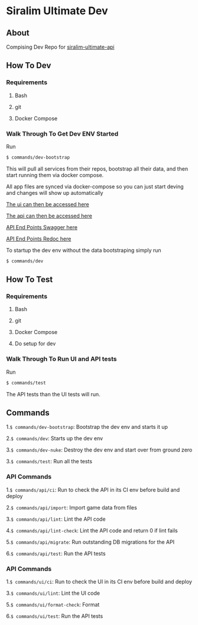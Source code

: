 # Siralim Ultimate Dev

## About

Compising Dev Repo for [siralim-ultimate-api](https://github.com/rovermicrover/siralim-ultimate-api)

## How To Dev

### Requirements

1. Bash

2. git

3. Docker Compose

### Walk Through To Get Dev ENV Started

Run

```bash
$ commands/dev-bootstrap
```

This will pull all services from their repos, bootstrap all their data, and then start running them via docker compose.

All app files are synced via docker-compose so you can just start deving and changes will show up automatically

[The ui can then be accessed here](http://localhost/)

[The api can then be accessed here](http://localhost/api/)

[API End Points Swagger here](http://localhost/api/docs)

[API End Points Redoc here](http://localhost/api/redoc)

To startup the dev env without the data bootstraping simply run

```bash
$ commands/dev
```

## How To Test

### Requirements

1. Bash

2. git

3. Docker Compose

4. Do setup for dev

### Walk Through To Run UI and API tests

Run

```bash
$ commands/test
```

The API tests than the UI tests will run.

## Commands

1.```$ commands/dev-bootstrap```: Bootstrap the dev env and starts it up

2.```$ commands/dev```: Starts up the dev env

3.```$ commands/dev-nuke```: Destroy the dev env and start over from ground zero

3.```$ commands/test```: Run all the tests

### API Commands

1.```$ commands/api/ci```: Run to check the API in its CI env before build and deploy

2.```$ commands/api/import```: Import game data from files

3.```$ commands/api/lint```: Lint the API code

4.```$ commands/api/lint-check```: Lint the API code and return 0 if lint fails

5.```$ commands/api/migrate```: Run outstanding DB migrations for the API

6.```$ commands/api/test```: Run the API tests

### API Commands

1.```$ commands/ui/ci```: Run to check the UI in its CI env before build and deploy

3.```$ commands/ui/lint```: Lint the UI code

5.```$ commands/ui/format-check```: Format 

6.```$ commands/ui/test```: Run the API tests